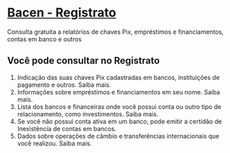 # [Bacen - Registrato](https://www.bcb.gov.br/cidadaniafinanceira/registrato)
Consulta gratuita a relatórios de chaves Pix, empréstimos e financiamentos, contas em banco e outros

## Você pode consultar no Registrato
1. Indicação das suas chaves Pix cadastradas em bancos, instituições de pagamento e outros. Saiba mais.
2. Informações sobre empréstimos e financiamentos em seu nome. Saiba mais.
3. Lista dos bancos e financeiras onde você possui conta ou outro tipo de relacionamento, como investimentos. Saiba mais.
4. Se você não possui conta ativa em um banco, pode emitir a certidão de Inexistência de contas em bancos.
5. Dados sobre operações de câmbio e transferências internacionais que você realizou. Saiba mais.
